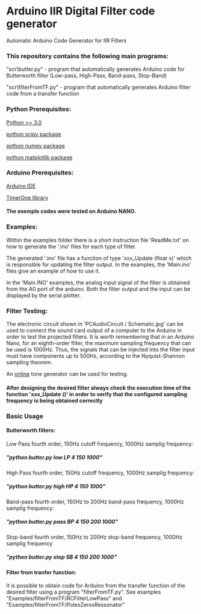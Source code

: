 # Arduino IIR Digital Filter code generator

Automatic Arduino Code Generator for IIR Filters 

### This repository contains the following main programs:

"scr\butter.py" - program that automatically generates Arduino code for Butterworth filter  (Low-pass, High-Pass, Band-pass, Stop-Band)
 
"scr\filterFromTF.py" - program that automatically generates Arduino filter code from a transfer function 
 
### Python Prerequisites:

[Python >= 3.0](https://www.python.org/)
 
[python scipy package](https://www.scipy.org/install.html)
 
[python numpy package](https://numpy.org/install/)
 
[python matplotlib package](https://matplotlib.org/stable/users/installing.html)
 
### Arduino Prerequisites:

[Arduino IDE](https://www.arduino.cc/en/software)

[TimerOne library](https://www.arduino.cc/reference/en/libraries/timerone/)

#### The exemple codes were tested on Arduino NANO.

### Examples:

Within the examples folder there is a short instruction file 'ReadMe.txt' on how to generate the '.ino' files for each type of filter. 

The generated '.ino' file has a function of type 'xxx_Update (float x)' which is responsible for updating the filter output. In the examples, the 'Main.ino' files give an example of how to use it. 

In the 'Main.INO' examples, the analog input signal of the filter is obtained from the A0 port of the arduino. Both the filter output and the input can be displayed by the serial plotter. 

### Filter Testing:

The electronic circuit shown in 'PCAudioCircuit / Schematic.jpg' can be used to connect the sound card output of a computer to the Arduino in order to test the projected filters. It is worth remembering that in an Arduino Nano, for an eighth-order filter, the maximum sampling frequency that can be used is 1000Hz. Thus, the signals that can be injected into the filter input must have components up to 500Hz, according to the Nyquist-Shannon sampling theorem.

An [online](https://www.szynalski.com/tone-generator/) tone generator can be used for testing. 

#### After designing the desired filter always check the execution time of the function 'xxx_Update ()' in order to verify that the configured sampling frequency is being obtained correctly 

### Basic Usage

#### Butterworth filters:

Low Pass fourth order, 150Hz cutoff frequency, 1000Hz samplig frequency: 
##### "python butter.py low LP 4 150 1000"

High Pass fourth order, 150Hz cutoff frequency, 1000Hz samplig frequency: 
##### "python butter.py high HP 4 150 1000"

Band-pass fourth order, 150Hz to 200Hz band-pass frequency, 1000Hz samplig frequency: 
##### "python butter.py pass BP 4 150 200 1000"

Stop-band fourth order, 150Hz to 200Hz stop-band frequency, 1000Hz samplig frequency
##### "python butter.py stop SB 4 150 200 1000"


#### Filter from tranfer function:

It is possible to obtain code for Arduino from the transfer function of the desired filter using a program "filterFromTF.py". See examples "Examples/filterFromTF/RCFilterLowPass" and "Examples/filterFromTF/PolesZerosRessonator"



